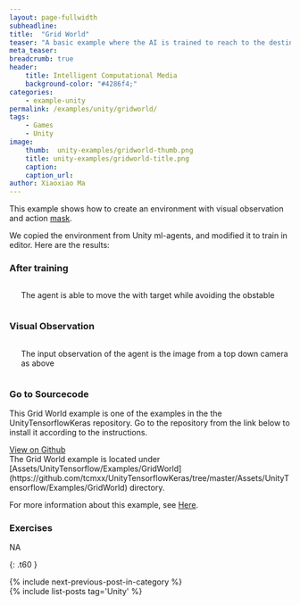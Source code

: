 ```yaml
---
layout: page-fullwidth
subheadline: 
title:  "Grid World"
teaser: "A basic example where the AI is trained to reach to the destination and avoid the obstacle in a grid world."
meta_teaser: 
breadcrumb: true
header:
    title: Intelligent Computational Media
    background-color: "#4286f4;"
categories:
    - example-unity
permalink: /examples/unity/gridworld/
tags:
    - Games
    - Unity
image:
    thumb:  unity-examples/gridworld-thumb.png
    title: unity-examples/gridworld-title.png
    caption: 
    caption_url: 
author: Xiaoxiao Ma
---
```


This example shows how to create an environment with visual observation and action [mask](https://github.com/Unity-Technologies/ml-agents/blob/master/docs/Learning-Environment-Design-Agents.md#masking-discrete-actions).

We copied the environment from Unity ml-agents, and modified it to train in editor. Here are the results:

### After training
<div class="row text-center">
	<div class="medium-8 columns t30">
       <img src="{{ site.urlimg }}unity-examples/gridworld-after-training.gif" alt="">
	   <p>The agent is able to move the with target while avoiding the obstable</p>
    </div><!-- /.medium-8.columns -->
</div><!-- /.row -->

### Visual Observation
<div class="row text-center">
	<div class="medium-8 columns t30">
       <img src="{{ site.urlimg }}unity-examples/gridworld-camera-after-training.gif" alt="">
	   <p>The input observation of the agent is the image from a top down camera as above</p>
    </div><!-- /.medium-8.columns -->
</div><!-- /.row -->

### Go to Sourcecode
This Grid World example is one of the examples in the the UnityTensorflowKeras repository. Go to the repository from the link below to install it according to the instructions. 
<div class="row">
    <div class="medium-6 columns t10">
	  <a class = "radius button small" target="_blank" href = "https://github.com/tcmxx/UnityTensorflowKeras" >View on Github</a>
    </div>
</div><!-- /.row -->
The Grid World example is located under [Assets/UnityTensorflow/Examples/GridWorld](https://github.com/tcmxx/UnityTensorflowKeras/tree/master/Assets/UnityTensorflow/Examples/GridWorld) directory.

For more information about this example, see [Here](https://github.com/tcmxx/UnityTensorflowKeras/blob/master/Documents/ExamplesList.md#gridworld).

### Exercises
NA

{: .t60 }
<div id="bottom" class="row t30">
    <div class="small-12 columns">
       {% include next-previous-post-in-category %}
    </div><!-- /.small-12.columns -->
</div>
{% include list-posts tag='Unity' %}

